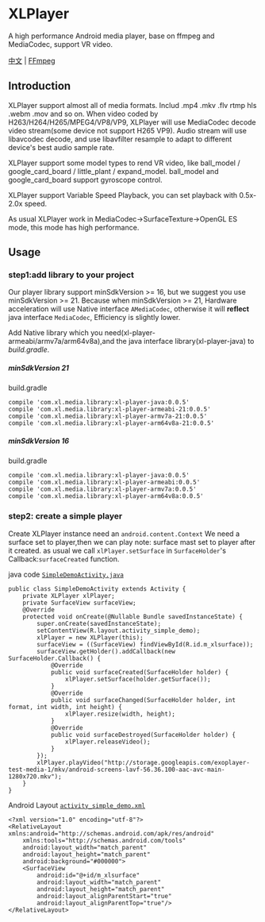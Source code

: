 # XLPlayer
A high performance Android media player, base on ffmpeg and MediaCodec, support VR video.

 [中文](README.md) | [FFmpeg](http://ffmpeg.org/)

## Introduction

XLPlayer support almost all of media formats. Includ .mp4 .mkv .flv rtmp hls .webm .mov and so on.
When video coded by H263/H264/H265/MPEG4/VP8/VP9, XLPlayer will use MediaCodec decode video stream(some device not support H265 VP9).
Audio stream will use libavcodec decode, and use libavfilter resample to adapt to different device's best audio sample rate.

XLPlayer support some model types to rend VR video, like ball_model / google_card_board / little_plant / expand_model.
ball_model and google_card_board support gyroscope control.

XLPlayer support Variable Speed Playback, you can set playback with 0.5x-2.0x speed.

As usual XLPlayer work in MediaCodec->SurfaceTexture->OpenGL ES mode, this mode has high performance.

##  Usage

### step1:add library to your project
Our player library support minSdkVersion >= 16, but we suggest you use minSdkVersion >= 21.
Because when minSdkVersion >= 21, Hardware acceleration will use Native interface `AMediaCodec`,
otherwise it will **reflect** java interface `MediaCodec`, Efficiency is slightly lower.

Add Native library which you need(xl-player-armeabi/armv7a/arm64v8a),and the java interface library(xl-player-java) to _build.gradle_.
##### minSdkVersion 21
build.gradle

	compile 'com.xl.media.library:xl-player-java:0.0.5'
    compile 'com.xl.media.library:xl-player-armeabi-21:0.0.5'
    compile 'com.xl.media.library:xl-player-armv7a-21:0.0.5'
    compile 'com.xl.media.library:xl-player-arm64v8a-21:0.0.5'

##### minSdkVersion 16
build.gradle

    compile 'com.xl.media.library:xl-player-java:0.0.5'
    compile 'com.xl.media.library:xl-player-armeabi:0.0.5'
    compile 'com.xl.media.library:xl-player-armv7a:0.0.5'
    compile 'com.xl.media.library:xl-player-arm64v8a:0.0.5'

### step2:  create a simple player
Create XLPlayer instance need an `android.content.Context`
We need a surface set to player,then we can play
note: surface mast set to player after it created. as usual we call `xlPlayer.setSurface` in `SurfaceHolder`'s Callback:`surfaceCreated` function.

java code [`SimpleDemoActivity.java`](app/src/main/java/com/cls/xl/xl/SimpleDemoActivity.java)

    public class SimpleDemoActivity extends Activity {
        private XLPlayer xlPlayer;
        private SurfaceView surfaceView;
        @Override
        protected void onCreate(@Nullable Bundle savedInstanceState) {
            super.onCreate(savedInstanceState);
            setContentView(R.layout.activity_simple_demo);
            xlPlayer = new XLPlayer(this);
            surfaceView = ((SurfaceView) findViewById(R.id.m_xlsurface));
            surfaceView.getHolder().addCallback(new SurfaceHolder.Callback() {
                @Override
                public void surfaceCreated(SurfaceHolder holder) {
                    xlPlayer.setSurface(holder.getSurface());
                }
                @Override
                public void surfaceChanged(SurfaceHolder holder, int format, int width, int height) {
                    xlPlayer.resize(width, height);
                }
                @Override
                public void surfaceDestroyed(SurfaceHolder holder) {
                    xlPlayer.releaseVideo();
                }
            });
            xlPlayer.playVideo("http://storage.googleapis.com/exoplayer-test-media-1/mkv/android-screens-lavf-56.36.100-aac-avc-main-1280x720.mkv");
        }
    }

Android Layout [`activity_simple_demo.xml`](app/src/main/res/layout/activity_whack_a_mole.xml)

    <?xml version="1.0" encoding="utf-8"?>
    <RelativeLayout xmlns:android="http://schemas.android.com/apk/res/android"
        xmlns:tools="http://schemas.android.com/tools"
        android:layout_width="match_parent"
        android:layout_height="match_parent"
        android:background="#000000">
        <SurfaceView
            android:id="@+id/m_xlsurface"
            android:layout_width="match_parent"
            android:layout_height="match_parent"
            android:layout_alignParentStart="true"
            android:layout_alignParentTop="true"/>
    </RelativeLayout>
